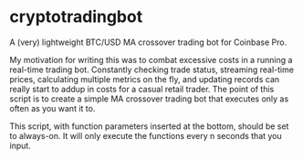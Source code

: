 # cryptotradingbot
A (very) lightweight BTC/USD MA crossover trading bot for Coinbase Pro.

My motivation for writing this was to combat excessive costs in a running a real-time trading bot. Constantly checking trade status, 
streaming real-time prices, calculating multiple metrics on the fly, and updating records can really start to addup in costs for a 
casual retail trader. The point of this script is to create a simple MA crossover trading bot that executes only as often as you want it to.

This script, with function parameters inserted at the bottom, should be set to always-on. It will only execute the functions every n seconds
that you input. 
